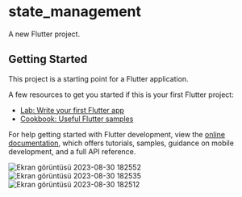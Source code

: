 # state_management

A new Flutter project.

## Getting Started

This project is a starting point for a Flutter application.

A few resources to get you started if this is your first Flutter project:

- [Lab: Write your first Flutter app](https://docs.flutter.dev/get-started/codelab)
- [Cookbook: Useful Flutter samples](https://docs.flutter.dev/cookbook)

For help getting started with Flutter development, view the
[online documentation](https://docs.flutter.dev/), which offers tutorials,
samples, guidance on mobile development, and a full API reference.

![Ekran görüntüsü 2023-08-30 182552](https://github.com/andactasdemir24/flutter_state_management/assets/96003255/7ded5bec-105f-427a-a29e-777d7d748277)
![Ekran görüntüsü 2023-08-30 182535](https://github.com/andactasdemir24/flutter_state_management/assets/96003255/473a5059-5ad9-41a3-9fc5-c6933fe3be39)
![Ekran görüntüsü 2023-08-30 182512](https://github.com/andactasdemir24/flutter_state_management/assets/96003255/5b5c959a-2054-4535-a4d9-cf1f2d36d9b0)
